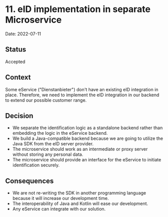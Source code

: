 # 11. eID implementation in separate Microservice

Date: 2022-07-11

## Status

Accepted

## Context

Some eService ("Dienstanbieter") don't have an existing eID integration in place. Therefore, we need to implement the eID integration in our backend to extend our possible customer range.

## Decision

- We separate the identification logic as a standalone backend rather than embedding the logic in the eService backend.
- We build a Java-compatible backend because we are going to utilize the Java SDK from the eID server provider.
- The microservice should work as an intermediate or proxy server without storing any personal data.
- The microservice should provide an interface for the eService to initiate identification securely.

## Consequences

- We are not re-writing the SDK in another programming language because it will increase our development time.
- The interoperability of Java and Kotlin will ease our development.
- Any eService can integrate with our solution.
